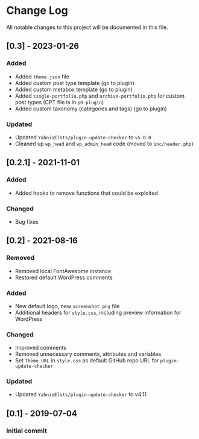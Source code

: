 # Change Log
All notable changes to this project will be documented in this file.

## [0.3] - 2023-01-26
### Added
* Added `theme.json` file
* Added custom post type template (go to plugin)
* Added custom metabox template (go to plugin)
* Added `single-portfolio.php` and `archive-portfolio.php` for custom post types (CPT file is in `p0-plugin`)
* Added custom taxonomy (categories and tags) (go to plugin)

### Updated
* Updated `YahnisElsts/plugin-update-checker` to `v5.0.0`
* Cleaned up `wp_head` and `wp_admin_head` code (moved to `inc/header.php`)

## [0.2.1] - 2021-11-01
### Added
* Added hooks to remove functions that could be exploited

### Changed
* Bug fixes

## [0.2] - 2021-08-16
### Removed
* Removed local FontAwesome instance
* Restored default WordPress comments

### Added
* New default logo, new `screenshot.png` file
* Additional headers for `style.css`, including preview information for WordPress

### Changed
* Improved comments
* Removed unnecessary comments, attributes and variables
* Set `Theme URL` in `style.css` as default GitHub repo URL for `plugin-update-checker`

### Updated
* Updated `YahnisElsts/plugin-update-checker` to v4.11

## [0.1] - 2019-07-04
### Initial commit